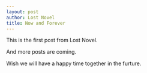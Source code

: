 ```yaml
---
layout: post
author: Lost Novel
title: Now and Forever
---
```

This is the first post from Lost Novel.

And more posts are coming.

Wish we will have a happy time together in the furture.

